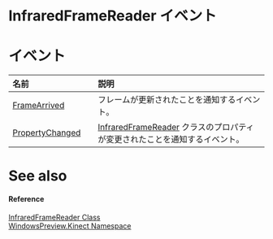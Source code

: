 InfraredFrameReader イベント
==========================  

<span id="publiceventsSection"></span>

イベント
======  

<table>
<colgroup>
<col width="30%" />
<col width="60%" />
</colgroup>
<thead>
<tr class="header">
<th align="left">名前</th>
<th align="left">説明</th>
</tr>
</thead>
<tbody>
<tr class="odd">
<td align="left"><a href="InfraredFrameReader_Class/Events/FrameArrived_Event.md">FrameArrived</a></td>
<td align="left">フレームが更新されたことを通知するイベント。</td>
</tr>
<tr class="even">
<td align="left"><a href="InfraredFrameReader_Class/Events/PropertyChanged_Event.md">PropertyChanged</a></td>
<td align="left"><a href="">InfraredFrameReader</a> クラスのプロパティが変更されたことを通知するイベント。</td>
</tr>
</tbody>
</table>

<span id="ID4EI"></span>

See also  
========  

<span id="ID4EK"></span>
#### Reference  

[InfraredFrameReader Class](../InfraredFrameReader_Class.md)  
 [WindowsPreview.Kinect Namespace](../../Kinect.md)  



<!--Please do not edit the data in the comment block below.-->
<!--
TOCTitle : InfraredFrameReader Events
RLTitle : InfraredFrameReader Events
KeywordK : InfraredFrameReader class, events
KeywordA : Events.T:WindowsPreview.Kinect.InfraredFrameReader
AssetID : Events.T:WindowsPreview.Kinect.InfraredFrameReader
Locale : en-us
CommunityContent : 1
TargetOS : Windows
TopicType : kbSyntax
DocSet : K4Wv2
ProjType : K4Wv2Proj
Technology : Kinect for Windows
Product : Kinect for Windows SDK v2
productversion : 20
-->
